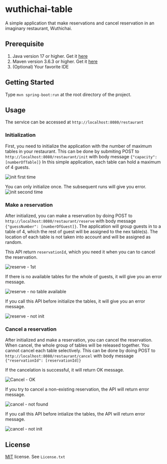 # wuthichai-table
A simple application that make reservations and cancel reservation in an imaginary restaurant, Wuthichai.

## Prerequisite
1. Java version 17 or higher. Get it [here](https://duckduckgo.com/?q=java+download)
2. Maven version 3.6.3 or higher. Get it [here](https://duckduckgo.com/?q=maven+download)
3. (Optional) Your favorite IDE

## Getting Started
Type `mvn spring-boot:run` at the root directory of the project.

## Usage
The service can be accessed at `http://localhost:8080/restaurant`

### Initialization
First, you need to initialize the application with the number of maximum tables in your restaurant. This can be done by submiting POST to `http://localhost:8080/restaurant/init` with body message `{"capacity": [numberOfTable]}`
In this simple application, each table can hold a maximum of 4 guests.

![init first time](https://github.com/fata-morgana/wuthichai-table/assets/4438815/b95ce90a-3d46-4429-9a12-07ce5ba65ffc)

You can only initialize once. The subsequent runs will give you error.
![init second time](https://github.com/fata-morgana/wuthichai-table/assets/4438815/1d307d7a-4d75-4e28-b39a-239d24b6810c)

### Make a reservation
After initialized, you can make a reservation by doing POST to `http://localhost:8080/restaurant/reserve` with body message `{"guessNumber": [numberOfGuest]}`. The application will group guests in to a table of 4, which the rest of guest will be assigned to the nex table(s). The location of each table is not taken into account and will be assigned as random.

This API return `reservationId`, which you need it when you can to cancel the reservation.

![reserve - 1st](https://github.com/fata-morgana/wuthichai-table/assets/4438815/ef1be1f0-8196-4efa-ac59-311bf38ee657)

If there is no available tables for the whole of guests, it will give you an error message.

![reserve - no table available](https://github.com/fata-morgana/wuthichai-table/assets/4438815/0f4e6390-d5c6-4374-a7e0-ab7da3d2faff)

If you call this API before initialize the tables, it will give you an error message.

![reserve - not init](https://github.com/fata-morgana/wuthichai-table/assets/4438815/f820ad7b-41d9-4a1a-93d9-091723e736ef)


### Cancel a reservation
After initialized and make a reservation, you can cancel the reservation. When cancel, the whole group of tables will be released together. You cannot cancel each table selectively. This can be done by doing POST to `http://localhost:8080/restaurant/cancel` with body message `{"reservationId": [reservationId]}`

If the cancelation is successful, it will return OK message.

![Cancel - OK](https://github.com/fata-morgana/wuthichai-table/assets/4438815/fefa2b31-01f0-4d09-9ee2-8d20728b1495)

If you try to cancel a non-existing reservation, the API will return error message.

![cancel - not found](https://github.com/fata-morgana/wuthichai-table/assets/4438815/5045b3ab-ef37-4059-872a-785ed5dd6410)

If you call this API before intialize the tables, the API will return error message.

![cancel - not init](https://github.com/fata-morgana/wuthichai-table/assets/4438815/c3b8d8d0-d320-4b78-ad2f-c702b0c6d7c6)

## License
[MIT](https://choosealicense.com/licenses/mit/) license.
See `License.txt`



